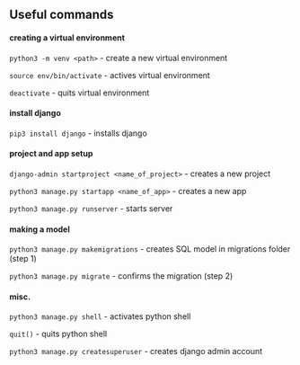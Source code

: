 ## Useful commands

#### creating a virtual environment

`python3 -m venv <path>` - create a new virtual environment

`source env/bin/activate` - actives virtual environment

`deactivate` - quits virtual environment

#### install django

`pip3 install django` - installs django

#### project and app setup

`django-admin startproject <name_of_project>` - creates a new project

`python3 manage.py startapp <name_of_app>` - creates a new app

`python3 manage.py runserver` - starts server

#### making a model

`python3 manage.py makemigrations` - creates SQL model in migrations folder (step 1)

`python3 manage.py migrate` - confirms the migration (step 2)

#### misc.

`python3 manage.py shell` - activates python shell

`quit()` - quits python shell

`python3 manage.py createsuperuser` - creates django admin account
